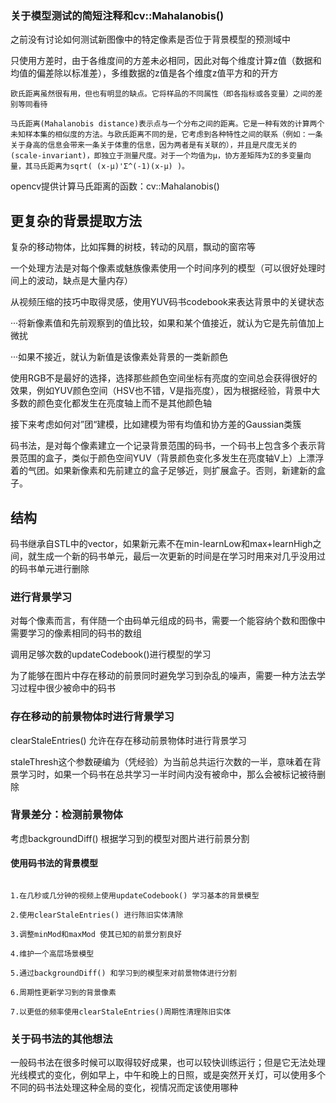 



### 关于模型测试的简短注释和cv::Mahalanobis()			

之前没有讨论如何测试新图像中的特定像素是否位于背景模型的预测域中			

只使用方差时，由于各维度间的方差未必相同，因此对每个维度计算z值（数据和均值的偏差除以标准差），多维数据的z值是各个维度z值平方和的开方			

```
欧氏距离虽然很有用，但也有明显的缺点。它将样品的不同属性（即各指标或各变量）之间的差别等同看待				

马氏距离(Mahalanobis distance)表示点与一个分布之间的距离。它是一种有效的计算两个未知样本集的相似度的方法。与欧氏距离不同的是，它考虑到各种特性之间的联系（例如：一条关于身高的信息会带来一条关于体重的信息，因为两者是有关联的），并且是尺度无关的(scale-invariant)，即独立于测量尺度。对于一个均值为μ，协方差矩阵为Σ的多变量向量，其马氏距离为sqrt( (x-μ)'Σ^(-1)(x-μ) )。			
```

opencv提供计算马氏距离的函数：cv::Mahalanobis() 			



## 更复杂的背景提取方法			

复杂的移动物体，比如挥舞的树枝，转动的风扇，飘动的窗帘等				

一个处理方法是对每个像素或魅族像素使用一个时间序列的模型（可以很好处理时间上的波动，缺点是大量内存）				

从视频压缩的技巧中取得灵感，使用YUV码书codebook来表达背景中的关键状态		

···将新像素值和先前观察到的值比较，如果和某个值接近，就认为它是先前值加上微扰     

···如果不接近，就认为新值是该像素处背景的一类新颜色		

使用RGB不是最好的选择，选择那些颜色空间坐标有亮度的空间总会获得很好的效果，例如YUV颜色空间（HSV也不错，V是指亮度），因为根据经验，背景中大多数的颜色变化都发生在亮度轴上而不是其他颜色轴					

接下来考虑如何对”团“建模，比如建模为带有均值和协方差的Gaussian类簇			

码书法，是对每个像素建立一个记录背景范围的码书，一个码书上包含多个表示背景范围的盒子，类似于颜色空间YUV（背景颜色变化多发生在亮度轴V上）上漂浮着的气团。如果新像素和先前建立的盒子足够近，则扩展盒子。否则，新建新的盒子。			



## 结构			

码书继承自STL中的vector，如果新元素不在min-learnLow和max+learnHigh之间，就生成一个新的码书单元，最后一次更新的时间是在学习时用来对几乎没用过的码书单元进行删除			



### 进行背景学习			

对每个像素而言，有伴随一个由码单元组成的码书，需要一个能容纳个数和图像中需要学习的像素相同的码书的数组			

调用足够次数的updateCodebook()进行模型的学习			

为了能够在图片中存在移动的前景同时避免学习到杂乱的噪声，需要一种方法去学习过程中很少被命中的码书					



### 存在移动的前景物体时进行背景学习			

clearStaleEntries() 允许在存在移动前景物体时进行背景学习					

staleThresh这个参数硬编为（凭经验）为当前总共运行次数的一半，意味着在背景学习时，如果一个码书在总共学习一半时间内没有被命中，那么会被标记被待删除			



### 背景差分：检测前景物体					

考虑backgroundDiff() 根据学习到的模型对图片进行前景分割				



#### 使用码书法的背景模型			

```

1.在几秒或几分钟的视频上使用updateCodebook() 学习基本的背景模型			

2.使用clearStaleEntries() 进行陈旧实体清除			

3.调整minMod和maxMod 使其已知的前景分割良好			

4.维护一个高层场景模型			

5.通过backgroundDiff() 和学习到的模型来对前景物体进行分割			

6.周期性更新学习到的背景像素		

7.以更低的频率使用clearStaleEntries()周期性清理陈旧实体			
```



### 关于码书法的其他想法			

一般码书法在很多时候可以取得较好成果，也可以较快训练运行；但是它无法处理光线模式的变化，例如早上，中午和晚上的日照，或是突然开关灯，可以使用多个不同的码书法处理这种全局的变化，视情况而定该使用哪种			





